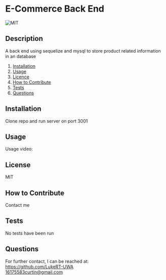 # E-Commerce Back End

![MIT](https://img.shields.io/badge/MIT-Licensed-green)

## Description
A back end using sequelize and mysql to store product related information in an database

1. [Installation](#Installation)
2. [Usage](#Usage)
3. [Licence](#Licence)
4. [How to Contribute](#How-to-Contribute)
5. [Tests](#Tests)
6. [Questions](#Questions)

## Installation
Clone repo and run server on port 3001

## Usage
Usage video:

## License
MIT

## How to Contribute
Contact me

## Tests
No tests have been run

## Questions
For further contact, I can be reached at:  
https://github.com/LukeRT-UWA  
16175583curtin@gmail.com
